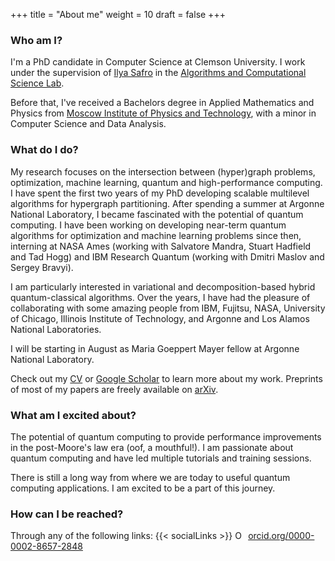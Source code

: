 +++
title = "About me"
weight = 10
draft = false
+++

### Who am I?
I'm a PhD candidate in Computer Science at Clemson University. I work under the supervision of [Ilya Safro](https://people.cs.clemson.edu/~isafro/) in the [Algorithms and Computational Science Lab](https://people.cs.clemson.edu/~isafro/group.html). 

Before that, I've received a Bachelors degree in Applied Mathematics and Physics from [Moscow Institute of Physics and Technology](https://mipt.ru/english/), with a minor in Computer Science and Data Analysis. 

### What do I do?
My research focuses on the intersection between (hyper)graph problems, optimization, machine learning, quantum and high-performance computing. I have spent the first two years of my PhD developing scalable multilevel algorithms for hypergraph partitioning. After spending a summer at Argonne National Laboratory, I became fascinated with the potential of quantum computing. I have been working on developing near-term quantum algorithms for optimization and machine learning problems since then, interning at NASA Ames (working with Salvatore Mandra, Stuart Hadfield and Tad Hogg) and IBM Research Quantum (working with Dmitri Maslov and Sergey Bravyi). 

I am particularly interested in variational and decomposition-based hybrid quantum-classical algorithms. Over the years, I have had the pleasure of collaborating with some amazing people from IBM, Fujitsu, NASA, University of Chicago, Illinois Institute of Technology, and Argonne and Los Alamos National Laboratories.

I will be starting in August as Maria Goeppert Mayer fellow at Argonne National
Laboratory.

Check out my [CV](CV.pdf) or [Google Scholar](https://scholar.google.com/citations?user=PxOuGGcAAAAJ) to learn more about my work. Preprints of most of my papers are freely available on [arXiv](https://arxiv.org/a/shaydulin_r_1.html). 

### What am I excited about?

The potential of quantum computing to provide performance improvements in the post-Moore's law
era (oof, a mouthful!). I am passionate about quantum computing and have led multiple tutorials and
training sessions.

There is still a long way from where we are today to useful quantum computing
applications. I am excited to be a part of this journey.

### How can I be reached?
Through any of the following links:
{{< socialLinks >}}
<a href="https://orcid.org/0000-0002-8657-2848" target="orcid.widget" rel="noopener noreferrer" style="vertical-align:top;"><img src="https://orcid.org/sites/default/files/images/orcid_16x16.png" style="width:1em;margin-right:.5em;" alt="ORCID iD icon">orcid.org/0000-0002-8657-2848</a>
